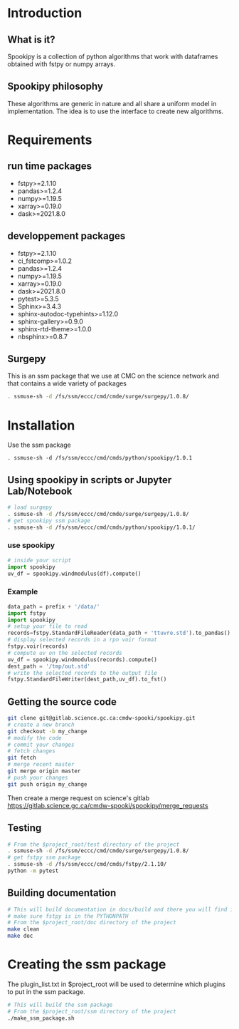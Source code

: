 # Introduction

## What is it?

Spookipy is a collection of python algorithms that work with dataframes
obtained with fstpy or numpy arrays.

## Spookipy philosophy

These algorithms are generic in nature and all share a uniform model in
implementation. The idea is to use the interface to create new
algorithms.

# Requirements

## run time packages

-   fstpy>=2.1.10
-   pandas>=1.2.4
-   numpy>=1.19.5
-   xarray>=0.19.0
-   dask>=2021.8.0

## developpement packages

-   fstpy>=2.1.10
-   ci_fstcomp>=1.0.2
-   pandas>=1.2.4
-   numpy>=1.19.5
-   xarray>=0.19.0
-   dask>=2021.8.0
-   pytest>=5.3.5
-   Sphinx>=3.4.3
-   sphinx-autodoc-typehints>=1.12.0
-   sphinx-gallery>=0.9.0
-   sphinx-rtd-theme>=1.0.0
-   nbsphinx>=0.8.7

## Surgepy

This is an ssm package that we use at CMC on the science network and
that contains a wide variety of packages

``` bash
. ssmuse-sh -d /fs/ssm/eccc/cmd/cmde/surge/surgepy/1.0.8/
```

# Installation

Use the ssm package

    . ssmuse-sh -d /fs/ssm/eccc/cmd/cmds/python/spookipy/1.0.1

## Using spookipy in scripts or Jupyter Lab/Notebook

``` bash
# load surgepy
. ssmuse-sh -d /fs/ssm/eccc/cmd/cmde/surge/surgepy/1.0.8/
# get spookipy ssm package
. ssmuse-sh -d /fs/ssm/eccc/cmd/cmds/python/spookipy/1.0.1/
```

### use spookipy

``` python
# inside your script
import spookipy
uv_df = spookipy.windmodulus(df).compute()
```

### Example

``` python
data_path = prefix + '/data/'
import fstpy
import spookipy
# setup your file to read
records=fstpy.StandardFileReader(data_path + 'ttuvre.std').to_pandas()
# display selected records in a rpn voir format
fstpy.voir(records)
# compute uv on the selected records
uv_df = spookipy.windmodulus(records).compute()
dest_path = '/tmp/out.std'
# write the selected records to the output file
fstpy.StandardFileWriter(dest_path,uv_df).to_fst()
```

## Getting the source code

``` bash
git clone git@gitlab.science.gc.ca:cmdw-spooki/spookipy.git
# create a new branch
git checkout -b my_change
# modify the code
# commit your changes
# fetch changes
git fetch
# merge recent master
git merge origin master
# push your changes
git push origin my_change
```

Then create a merge request on science\'s gitlab
<https://gitlab.science.gc.ca/cmdw-spooki/spookipy/merge_requests>

## Testing

``` bash
# From the $project_root/test directory of the project
. ssmuse-sh -d /fs/ssm/eccc/cmd/cmde/surge/surgepy/1.0.8/
# get fstpy ssm package
. ssmuse-sh -d /fs/ssm/eccc/cmd/cmds/fstpy/2.1.10/
python -m pytest
```

## Building documentation

``` bash
# This will build documentation in docs/build and there you will find index.html
# make sure fstpy is in the PYTHONPATH
# From the $project_root/doc directory of the project
make clean
make doc
```

# Creating the ssm package

The plugin_list.txt in \$project_root will be used to determine which
plugins to put in the ssm package.

``` bash
# This will build the ssm package
# From the $project_root/ssm directory of the project
./make_ssm_package.sh
```
